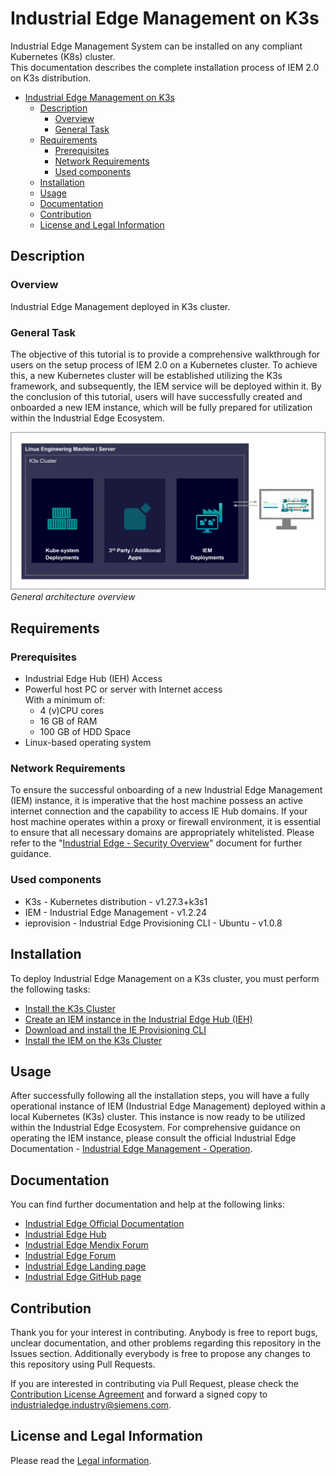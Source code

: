 # Industrial Edge Management on K3s 

Industrial Edge Management System can be installed on any compliant Kubernetes (K8s) cluster.  
This documentation describes the complete installation process of IEM 2.0 on K3s distribution.

- [Industrial Edge Management on K3s](#industrial-edge-management-on-k3s)
  - [Description](#description)
    - [Overview](#overview)
    - [General Task](#general-task)
  - [Requirements](#requirements)
    - [Prerequisites](#prerequisites)
    - [Network Requirements](#network-requirements)
    - [Used components](#used-components)
  - [Installation](#installation)
  - [Usage](#usage)
  - [Documentation](#documentation)
  - [Contribution](#contribution)
  - [License and Legal Information](#license-and-legal-information)
    
## Description

### Overview
Industrial Edge Management deployed in K3s cluster.

### General Task
The objective of this tutorial is to provide a comprehensive walkthrough for users on the setup process of IEM 2.0 on a Kubernetes cluster. To achieve this, a new Kubernetes cluster will be established utilizing the K3s framework, and subsequently, the IEM service will be deployed within it. By the conclusion of this tutorial, users will have successfully created and onboarded a new IEM instance, which will be fully prepared for utilization within the Industrial Edge Ecosystem.

![General architecture overview](docs/graphics/architecture-overview.png)
*General architecture overview*
## Requirements
### Prerequisites
* Industrial Edge Hub (IEH) Access
* Powerful host PC or server with Internet access  
  With a minimum of:
    * 4 (v)CPU cores
    * 16 GB of RAM
    * 100 GB of HDD Space
* Linux-based operating system

### Network Requirements
To ensure the successful onboarding of a new Industrial Edge Management (IEM) instance, it is imperative that the host machine possess an active internet connection and the capability to access IE Hub domains. If your host machine operates within a proxy or firewall environment, it is essential to ensure that all necessary domains are appropriately whitelisted. Please refer to the "[Industrial Edge - Security Overview](https://support.industry.siemens.com/cs/us/en/view/109814450)" document for further guidance.
### Used components
* K3s - Kubernetes distribution - v1.27.3+k3s1
* IEM - Industrial Edge Management - v1.2.24
* ieprovision - Industrial Edge Provisioning CLI - Ubuntu - v1.0.8

## Installation
To deploy Industrial Edge Management on a K3s cluster, you must perform the following tasks:
* [Install the K3s Cluster](/docs/Installation.md)
* [Create an IEM instance in the Industrial Edge Hub (IEH)](/docs/Deployment.md#create-an-iem-instance-in-the-industrial-edge-hub)
* [Download and install the IE Provisioning CLI](/docs/Deployment.md#download-nad-install-the-ie-provisioning-cli)
* [Install the IEM on the K3s Cluster](/docs/Deployment.md#install-the-iem)

## Usage
After successfully following all the installation steps, you will have a fully operational instance of IEM (Industrial Edge Management) deployed within a local Kubernetes (K3s) cluster. This instance is now ready to be utilized within the Industrial Edge Ecosystem. For comprehensive guidance on operating the IEM instance, please consult the official Industrial Edge Documentation - [Industrial Edge Management - Operation](https://docs.eu1.edge.siemens.cloud/get_started_and_operate/industrial_edge_management/k8s/index.html). 

## Documentation
You can find further documentation and help at the following links:

* [Industrial Edge Official Documentation](https://industrial-edge.io)
* [Industrial Edge Hub](https://iehub.eu1.edge.siemens.cloud/#/documentation)
* [Industrial Edge Mendix Forum](https://forum.mendix.com/link/space/industrial-edge)
* [Industrial Edge Forum](https://www.siemens.com/industrial-edge-forum)
* [Industrial Edge Landing page](https://new.siemens.com/global/en/products/automation/topic-areas/industrial-edge/simatic-edge.html)
* [Industrial Edge GitHub page](https://github.com/industrial-edge)

## Contribution

Thank you for your interest in contributing. Anybody is free to report bugs, unclear documentation, and other problems regarding this repository in the Issues section.
Additionally everybody is free to propose any changes to this repository using Pull Requests.

If you are interested in contributing via Pull Request, please check the [Contribution License Agreement](Siemens_CLA_1.1.pdf) and forward a signed copy to [industrialedge.industry@siemens.com](mailto:industrialedge.industry@siemens.com?subject=CLA%20Agreement%20Industrial-Edge).

## License and Legal Information

Please read the [Legal information](LICENSE.txt).